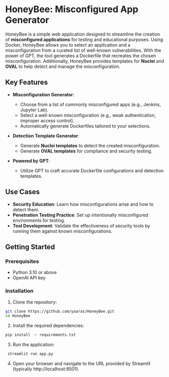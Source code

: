 # HoneyBee: Misconfigured App Generator

HoneyBee is a simple web application designed to streamline the creation of **misconfigured applications** for testing and educational purposes. Using Docker, HoneyBee allows you to select an application and a misconfiguration from a curated list of well-known vulnerabilities. With the power of GPT, the tool generates a Dockerfile that recreates the chosen misconfiguration. Additionally, HoneyBee provides templates for **Nuclei** and **OVAL** to help detect and manage the misconfiguration.

## Key Features

- **Misconfiguration Generator**:
  - Choose from a list of commonly misconfigured apps (e.g., Jenkins, Jupyter Lab).
  - Select a well-known misconfiguration (e.g., weak authentication, improper access control).
  - Automatically generate Dockerfiles tailored to your selections.

- **Detection Template Generator**:
  - Generate **Nuclei templates** to detect the created misconfiguration.
  - Generate **OVAL templates** for compliance and security testing.

- **Powered by GPT**:
  - Utilize GPT to craft accurate Dockerfile configurations and detection templates.

## Use Cases

- **Security Education**: Learn how misconfigurations arise and how to detect them.
- **Penetration Testing Practice**: Set up intentionally misconfigured environments for testing.
- **Tool Development**: Validate the effectiveness of security tools by running them against known misconfigurations.

## Getting Started

### Prerequisites

- Python 3.10 or above
- OpenAI API key 

### Installation

1. Clone the repository:
 ```bash
 git clone https://github.com/yaaras/HoneyBee.git
 cd HoneyBee
  ```
2.	Install the required dependencies:
 ```bash
 pip install -r requirements.txt
 ```

3.	Run the application:
 ```bash
  streamlit run app.py
 ```

4.	Open your browser and navigate to the URL provided by Streamlit (typically http://localhost:8501).
